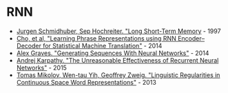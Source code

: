 # RNN

- [Jurgen Schmidhuber, Sep Hochreiter. "Long Short-Term Memory](https://www.bioinf.jku.at/publications/older/2604.pdf) - 1997
- [Cho, et al, "Learning Phrase Representations using RNN Encoder–Decoder for Statistical Machine Translation"](https://www.aclweb.org/anthology/D14-1179) - 2014
- [Alex Graves. "Generating Sequences With Neural Networks"](https://arxiv.org/pdf/1308.0850.pdf) - 2014
- [Andrej Karpathy. "The Unreasonable Effectiveness of Recurrent Neural Networks"](http://karpathy.github.io/2015/05/21/rnn-effectiveness/) - 2015
- [Tomas Mikolov, Wen-tau Yih, Geoffrey Zweig. "Linguistic Regularities in Continuous Space Word Representations"](https://www.aclweb.org/anthology/N13-1090) - 2013
